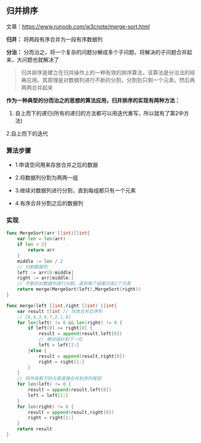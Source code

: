 归并排序
----

文章：https://www.runoob.com/w3cnote/merge-sort.html

**归并：** 将两段有序合并为一段有序数据列

**分治：** 分而治之，将一个复杂的问题分解成多个子问题，将解决的子问题合并起来，大问题也就解决了

> 归并排序是建立在归并操作上的一种有效的排序算法，该算法是分治法的经典应用。其原理是对数据列进行不断的分割，分割到只剩一个元素，然后再两两合并起来

**作为一种典型的分而治之的思想的算法应用，归并排序的实现有两种方法：** 

1. 自上而下的递归(所有的递归的方法都可以用迭代重写，所以就有了第2中方法)

2.自上而下的迭代

### 算法步骤

+ 1.申请空间用来存放合并之后的数据

+ 2.将数据列分割为两两一组

+ 3.继续对数据列进行分割，直到每组都只有一个元素

+ 4.有序合并分割之后的数据列

### 实现

```go
func MergeSort(arr []int)[]int{
	var len = len(arr)
	if len < 2{
		return arr
	}
	middle := len / 2
    // 分割数据列
	left := arr[0:middle]
	right := arr[middle:]
    // 不断的对数据列进行分割，直到每个组都只有1个元素
	return merge(MergeSort(left),MergeSort(right))
}

func merge(left []int,right []int) []int{
	var result []int // 存放合并后序列
	// [6,4,3,9,7,2,1,8]
	for len(left) != 0 && len(right) != 0 {
		if left[0] <= right[0] {
			result = append(result,left[0])
			// 移动指针到下一位
			left = left[1:]
		}else {
			result = append(result,right[0])
			right = right[1:]
		}
	}
	// 将所有剩下的元素直接合并到序列尾部
	for len(left) != 0 {
		result = append(result,left[0])
		left = left[1:]
	}
	for len(right) != 0 {
		result = append(result,right[0])
		right = right[1:]
	}
	return result
}
```